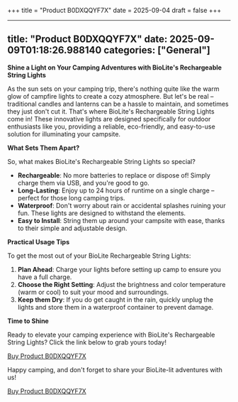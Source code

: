 +++
title = "Product B0DXQQYF7X"
date = 2025-09-04
draft = false
+++

---
title: "Product B0DXQQYF7X"
date: 2025-09-09T01:18:26.988140
categories: ["General"]
---
**Shine a Light on Your Camping Adventures with BioLite's Rechargeable String Lights**

As the sun sets on your camping trip, there's nothing quite like the warm glow of campfire lights to create a cozy atmosphere. But let's be real – traditional candles and lanterns can be a hassle to maintain, and sometimes they just don't cut it. That's where BioLite's Rechargeable String Lights come in! These innovative lights are designed specifically for outdoor enthusiasts like you, providing a reliable, eco-friendly, and easy-to-use solution for illuminating your campsite.

**What Sets Them Apart?**

So, what makes BioLite's Rechargeable String Lights so special?

* **Rechargeable**: No more batteries to replace or dispose of! Simply charge them via USB, and you're good to go.
* **Long-Lasting**: Enjoy up to 24 hours of runtime on a single charge – perfect for those long camping trips.
* **Waterproof**: Don't worry about rain or accidental splashes ruining your fun. These lights are designed to withstand the elements.
* **Easy to Install**: String them up around your campsite with ease, thanks to their simple and adjustable design.

**Practical Usage Tips**

To get the most out of your BioLite Rechargeable String Lights:

1. **Plan Ahead**: Charge your lights before setting up camp to ensure you have a full charge.
2. **Choose the Right Setting**: Adjust the brightness and color temperature (warm or cool) to suit your mood and surroundings.
3. **Keep them Dry**: If you do get caught in the rain, quickly unplug the lights and store them in a waterproof container to prevent damage.

**Time to Shine**

Ready to elevate your camping experience with BioLite's Rechargeable String Lights? Click the link below to grab yours today!

[Buy Product B0DXQQYF7X](https://www.amazon.com/BioLite-String-Rechargeable-Camping-44-Foot/dp/B0DXQQYF7X/)

Happy camping, and don't forget to share your BioLite-lit adventures with us!

[Buy Product B0DXQQYF7X](https://www.amazon.com/BioLite-String-Rechargeable-Camping-44-Foot/dp/B0DXQQYF7X/)
